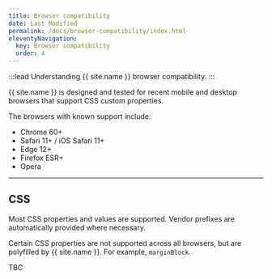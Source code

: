 ```yaml
---
title: Browser compatibility
date: Last Modified
permalink: /docs/browser-compatibility/index.html
eleventyNavigation:
  key: Browser compatibility
  order: 4
---
```


:::lead
Understanding {{ site.name }} browser compatibility.
:::

{{ site.name }} is designed and tested for recent mobile and desktop browsers that support CSS custom properties.

The browsers with known support include:

* Chrome 60+
* Safari 11+ / iOS Safari 11+
* Edge 12+
* Firefox ESR+
* Opera

---

## CSS

Most CSS properties and values are supported. Vendor prefixes are automatically provided where necessary.

Certain CSS properties are not supported across all browsers, but are polyfilled by {{ site.name }}. For example, `marginBlock`.

TBC
